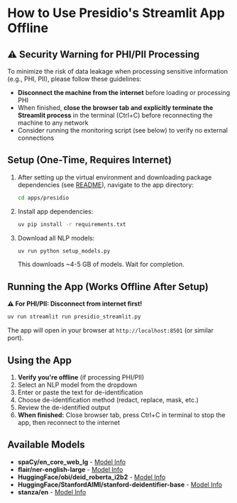 # How to Use Presidio's Streamlit App Offline

## ⚠️ Security Warning for PHI/PII Processing

To minimize the risk of data leakage when processing sensitive information (e.g., PHI, PII), please follow these guidelines:

- **Disconnect the machine from the internet** before loading or processing PHI
- When finished, **close the browser tab and explicitly terminate the Streamlit process** in the terminal (Ctrl+C) before reconnecting the machine to any network
- Consider running the monitoring script (see below) to verify no external connections

## Setup (One-Time, Requires Internet)

1. After setting up the virtual environment and downloading package dependencies (see [README](../../README.md)), navigate to the app directory:

   ```bash
   cd apps/presidio
   ```

2. Install app dependencies:

   ```bash
   uv pip install -r requirements.txt
   ```

3. Download all NLP models:

   ```bash
   uv run python setup_models.py
   ```

   This downloads ~4-5 GB of models. Wait for completion.

## Running the App (Works Offline After Setup)

**⚠️ For PHI/PII: Disconnect from internet first!**

```bash
uv run streamlit run presidio_streamlit.py
```

The app will open in your browser at `http://localhost:8501` (or similar port).

## Using the App

1. **Verify you're offline** (if processing PHI/PII)
2. Select an NLP model from the dropdown
3. Enter or paste the text for de-identification
4. Choose de-identification method (redact, replace, mask, etc.)
5. Review the de-identified output
6. **When finished:** Close browser tab, press Ctrl+C in terminal to stop the app, then reconnect to the internet

## Available Models

- **spaCy/en_core_web_lg** - [Model Info](https://spacy.io/models/en#en_core_web_lg)
- **flair/ner-english-large** - [Model Info](https://huggingface.co/flair/ner-english-large)
- **HuggingFace/obi/deid_roberta_i2b2** - [Model Info](https://huggingface.co/obi/deid_roberta_i2b2)
- **HuggingFace/StanfordAIMI/stanford-deidentifier-base** - [Model Info](https://huggingface.co/StanfordAIMI/stanford-deidentifier-base)
- **stanza/en** - [Model Info](https://stanfordnlp.github.io/stanza/)
